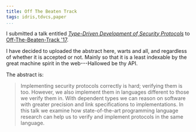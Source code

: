 ```yaml
---
title: Off The Beaten Track
tags: idris,tdvcs,paper
...
```



I submitted a talk entitled [*Type-Driven Development of Security Protocols*](http://jfdm.host.cs.st-andrews.ac.uk/draft/otb-tdd-sec-protocols.pdf) to [Off-The-Beaten-Track '17](http://popl17.sigplan.org/track/OBT-2017).

I have decided to uploaded the abstract here, warts and all, and regardless of whether it is accepted or not.
Mainly so that it is a least indexable by the great machine spirit in the web---Hallowed be thy API.

The abstract is:

> Implementing security protocols correctly is hard; verifying them is
> too. However, we also implement them in languages different to those
> we verify them in. With dependent types we can reason on software with
> greater precision and link specifications to implementations. In this
> talk we examine how state-of-the-art programming language research can
> help us to verify and implement protocols in the same language.
